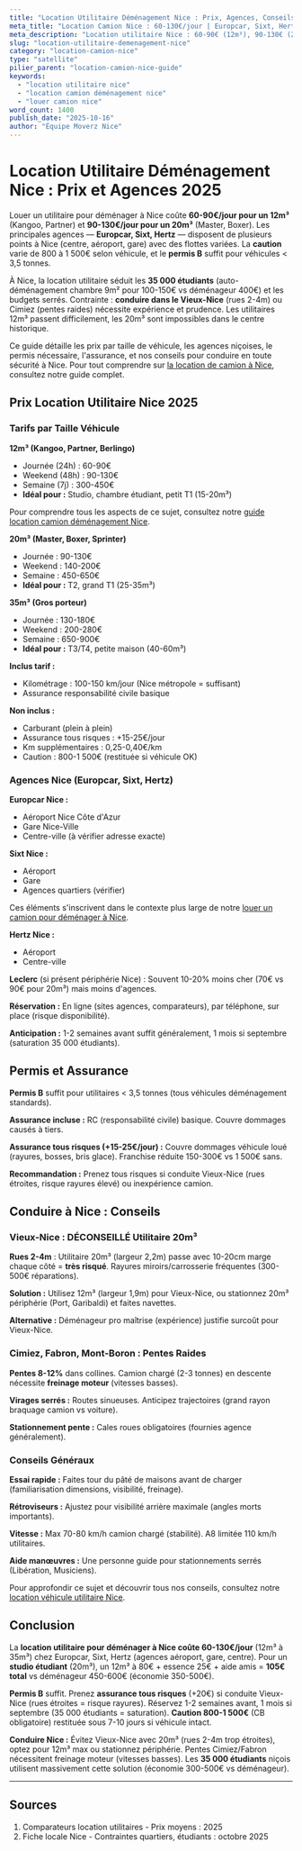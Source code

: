 ```yaml
---
title: "Location Utilitaire Déménagement Nice : Prix, Agences, Conseils 2025"
meta_title: "Location Camion Nice : 60-130€/jour | Europcar, Sixt, Hertz"
meta_description: "Location utilitaire Nice : 60-90€ (12m³), 90-130€ (20m³). Europcar, Sixt, Hertz. Permis B. Caution 800-1500€. Conduite Vieux-Nice. Guide complet."
slug: "location-utilitaire-demenagement-nice"
category: "location-camion-nice"
type: "satellite"
pilier_parent: "location-camion-nice-guide"
keywords:
  - "location utilitaire nice"
  - "location camion déménagement nice"
  - "louer camion nice"
word_count: 1400
publish_date: "2025-10-16"
author: "Équipe Moverz Nice"
---
```


# Location Utilitaire Déménagement Nice : Prix et Agences 2025

Louer un utilitaire pour déménager à Nice coûte **60-90€/jour pour un 12m³** (Kangoo, Partner) et **90-130€/jour pour un 20m³** (Master, Boxer). Les principales agences — **Europcar, Sixt, Hertz** — disposent de plusieurs points à Nice (centre, aéroport, gare) avec des flottes variées. La **caution** varie de 800 à 1 500€ selon véhicule, et le **permis B** suffit pour véhicules < 3,5 tonnes.

À Nice, la location utilitaire séduit les **35 000 étudiants** (auto-déménagement chambre 9m² pour 100-150€ vs déménageur 400€) et les budgets serrés. Contrainte : **conduire dans le Vieux-Nice** (rues 2-4m) ou Cimiez (pentes raides) nécessite expérience et prudence. Les utilitaires 12m³ passent difficilement, les 20m³ sont impossibles dans le centre historique.

Ce guide détaille les prix par taille de véhicule, les agences niçoises, le permis nécessaire, l'assurance, et nos conseils pour conduire en toute sécurité à Nice. Pour tout comprendre sur [la location de camion à Nice](/blog/location-camion/location-camion-demenagement-nice-guide), consultez notre guide complet.

## Prix Location Utilitaire Nice 2025

### Tarifs par Taille Véhicule

**12m³ (Kangoo, Partner, Berlingo)**
- Journée (24h) : 60-90€
- Weekend (48h) : 90-130€
- Semaine (7j) : 300-450€
- **Idéal pour :** Studio, chambre étudiant, petit T1 (15-20m³)

Pour comprendre tous les aspects de ce sujet, consultez notre [guide location camion déménagement Nice](/blog/location-camion/location-camion-demenagement-nice-guide).


**20m³ (Master, Boxer, Sprinter)**
- Journée : 90-130€
- Weekend : 140-200€
- Semaine : 450-650€
- **Idéal pour :** T2, grand T1 (25-35m³)

**35m³ (Gros porteur)**
- Journée : 130-180€
- Weekend : 200-280€
- Semaine : 650-900€
- **Idéal pour :** T3/T4, petite maison (40-60m³)

**Inclus tarif :**
- Kilométrage : 100-150 km/jour (Nice métropole = suffisant)
- Assurance responsabilité civile basique

**Non inclus :**
- Carburant (plein à plein)
- Assurance tous risques : +15-25€/jour
- Km supplémentaires : 0,25-0,40€/km
- Caution : 800-1 500€ (restituée si véhicule OK)

### Agences Nice (Europcar, Sixt, Hertz)

**Europcar Nice :**
- Aéroport Nice Côte d'Azur
- Gare Nice-Ville
- Centre-ville (à vérifier adresse exacte)

**Sixt Nice :**
- Aéroport
- Gare
- Agences quartiers (vérifier)


Ces éléments s'inscrivent dans le contexte plus large de notre [louer un camion pour déménager à Nice](/blog/location-camion/location-camion-demenagement-nice-guide).

**Hertz Nice :**
- Aéroport
- Centre-ville

**Leclerc** (si présent périphérie Nice) : Souvent 10-20% moins cher (70€ vs 90€ pour 20m³) mais moins d'agences.

**Réservation :** En ligne (sites agences, comparateurs), par téléphone, sur place (risque disponibilité).

**Anticipation :** 1-2 semaines avant suffit généralement, 1 mois si septembre (saturation 35 000 étudiants).

## Permis et Assurance

**Permis B** suffit pour utilitaires < 3,5 tonnes (tous véhicules déménagement standards).

**Assurance incluse :** RC (responsabilité civile) basique. Couvre dommages causés à tiers.

**Assurance tous risques (+15-25€/jour) :** Couvre dommages véhicule loué (rayures, bosses, bris glace). Franchise réduite 150-300€ vs 1 500€ sans.

**Recommandation :** Prenez tous risques si conduite Vieux-Nice (rues étroites, risque rayures élevé) ou inexpérience camion.

## Conduire à Nice : Conseils

### Vieux-Nice : DÉCONSEILLÉ Utilitaire 20m³

**Rues 2-4m** : Utilitaire 20m³ (largeur 2,2m) passe avec 10-20cm marge chaque côté = **très risqué**. Rayures miroirs/carrosserie fréquentes (300-500€ réparations).

**Solution :** Utilisez 12m³ (largeur 1,9m) pour Vieux-Nice, ou stationnez 20m³ périphérie (Port, Garibaldi) et faites navettes.

**Alternative :** Déménageur pro maîtrise (expérience) justifie surcoût pour Vieux-Nice.

### Cimiez, Fabron, Mont-Boron : Pentes Raides

**Pentes 8-12%** dans collines. Camion chargé (2-3 tonnes) en descente nécessite **freinage moteur** (vitesses basses).

**Virages serrés :** Routes sinueuses. Anticipez trajectoires (grand rayon braquage camion vs voiture).

**Stationnement pente :** Cales roues obligatoires (fournies agence généralement).

### Conseils Généraux

**Essai rapide :** Faites tour du pâté de maisons avant de charger (familiarisation dimensions, visibilité, freinage).

**Rétroviseurs :** Ajustez pour visibilité arrière maximale (angles morts importants).

**Vitesse :** Max 70-80 km/h camion chargé (stabilité). A8 limitée 110 km/h utilitaires.

**Aide manœuvres :** Une personne guide pour stationnements serrés (Libération, Musiciens).


Pour approfondir ce sujet et découvrir tous nos conseils, consultez notre [location véhicule utilitaire Nice](/blog/location-camion/location-camion-demenagement-nice-guide).

## Conclusion

La **location utilitaire pour déménager à Nice coûte 60-130€/jour** (12m³ à 35m³) chez Europcar, Sixt, Hertz (agences aéroport, gare, centre). Pour un **studio étudiant** (20m³), un 12m³ à 80€ + essence 25€ + aide amis = **105€ total** vs déménageur 450-600€ (économie 350-500€).

**Permis B** suffit. Prenez **assurance tous risques** (+20€) si conduite Vieux-Nice (rues étroites = risque rayures). Réservez 1-2 semaines avant, 1 mois si septembre (35 000 étudiants = saturation). **Caution 800-1 500€** (CB obligatoire) restituée sous 7-10 jours si véhicule intact.

**Conduire Nice :** Évitez Vieux-Nice avec 20m³ (rues 2-4m trop étroites), optez pour 12m³ max ou stationnez périphérie. Pentes Cimiez/Fabron nécessitent freinage moteur (vitesses basses). Les **35 000 étudiants** niçois utilisent massivement cette solution (économie 300-500€ vs déménageur).

---

## Sources

1. Comparateurs location utilitaires - Prix moyens : 2025
2. Fiche locale Nice - Contraintes quartiers, étudiants : octobre 2025


